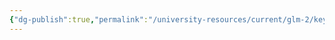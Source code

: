 ```yaml
---
{"dg-publish":true,"permalink":"/university-resources/current/glm-2/key-terms-and-concepts/exploratory-factor-analysis-efa/"}
---
```


